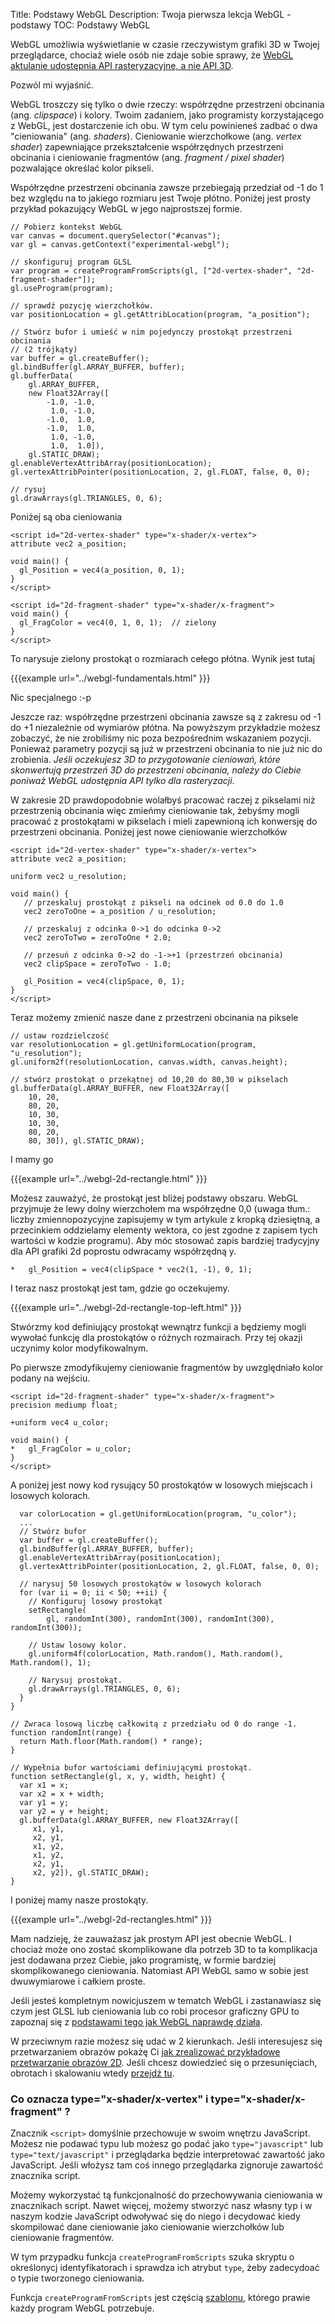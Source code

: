 Title: Podstawy WebGL
Description: Twoja pierwsza lekcja WebGL - podstawy
TOC: Podstawy WebGL


WebGL umożliwia wyświetlanie w czasie rzeczywistym grafiki 3D w Twojej
przeglądarce, chociaż wiele osób nie zdaje sobie sprawy, że
[WebGL aktulanie udostępnia API rasteryzacyjne, a nie API 3D](webgl-2d-vs-3d-library.html).

Pozwól mi wyjaśnić.

WebGL troszczy się tylko o dwie rzeczy: współrzędne przestrzeni obcinania (ang. _clipspace_) i kolory.
Twoim zadaniem, jako programisty korzystającego z WebGL, jest dostarczenie ich obu.
W tym celu powinieneś zadbać o dwa "cieniowania" (ang. _shaders_). Cieniowanie wierzchołkowe (ang. _vertex shader_)
zapewniające przekształcenie współrzędnych przestrzeni obcinania i cieniowanie fragmentów
(ang. _fragment / pixel shader_) pozwalające określać kolor pikseli.

Współrzędne przestrzeni obcinania zawsze przebiegają przedział od -1 do 1 bez względu na to jakiego rozmiaru
jest Twoje płótno. Poniżej jest prosty przykład pokazujący WebGL w jego najprostszej formie.

    // Pobierz kontekst WebGL
    var canvas = document.querySelector("#canvas");
    var gl = canvas.getContext("experimental-webgl");

    // skonfiguruj program GLSL
    var program = createProgramFromScripts(gl, ["2d-vertex-shader", "2d-fragment-shader"]);
    gl.useProgram(program);

    // sprawdź pozycję wierzchołków.
    var positionLocation = gl.getAttribLocation(program, "a_position");

    // Stwórz bufor i umieść w nim pojedynczy prostokąt przestrzeni obcinania
    // (2 trójkąty)
    var buffer = gl.createBuffer();
    gl.bindBuffer(gl.ARRAY_BUFFER, buffer);
    gl.bufferData(
        gl.ARRAY_BUFFER,
        new Float32Array([
            -1.0, -1.0,
             1.0, -1.0,
            -1.0,  1.0,
            -1.0,  1.0,
             1.0, -1.0,
             1.0,  1.0]),
        gl.STATIC_DRAW);
    gl.enableVertexAttribArray(positionLocation);
    gl.vertexAttribPointer(positionLocation, 2, gl.FLOAT, false, 0, 0);

    // rysuj
    gl.drawArrays(gl.TRIANGLES, 0, 6);

Poniżej są oba cieniowania

    <script id="2d-vertex-shader" type="x-shader/x-vertex">
    attribute vec2 a_position;

    void main() {
      gl_Position = vec4(a_position, 0, 1);
    }
    </script>

    <script id="2d-fragment-shader" type="x-shader/x-fragment">
    void main() {
      gl_FragColor = vec4(0, 1, 0, 1);  // zielony
    }
    </script>

To narysuje zielony prostokąt o rozmiarach cełego płótna.  Wynik jest tutaj

{{{example url="../webgl-fundamentals.html" }}}

Nic specjalnego :-p

Jeszcze raz: współrzędne przestrzeni obcinania zawsze są z zakresu od -1 do +1 niezależnie od
wymiarów płótna. Na powyższym przykładzie możesz zobaczyć, że nie zrobiliśmy nic
poza bezpośrednim wskazaniem pozycji. Ponieważ parametry pozycji są
już w przestrzeni obcinania to nie już nic do zrobienia. *Jeśli oczekujesz 3D to przygotowanie cieniowań,
które skonwertują przestrzeń 3D do przestrzeni obcinania, należy do Ciebie poniważ WebGL udostępnia API tylko
dla rasteryzacji*.

W zakresie 2D prawdopodobnie wolałbyś pracować raczej z pikselami niż przestrzenią obcinania więc
zmieńmy cieniowanie tak, żebyśmy mogli pracować z prostokątami w pikselach i mieli
zapewnioną ich konwersję do przestrzeni obcinania.  Poniżej jest nowe cieniowanie wierzchołków

    <script id="2d-vertex-shader" type="x-shader/x-vertex">
    attribute vec2 a_position;

    uniform vec2 u_resolution;

    void main() {
       // przeskaluj prostokąt z pikseli na odcinek od 0.0 do 1.0
       vec2 zeroToOne = a_position / u_resolution;

       // przeskaluj z odcinka 0->1 do odcinka 0->2
       vec2 zeroToTwo = zeroToOne * 2.0;

       // przesuń z odcinka 0->2 do -1->+1 (przestrzeń obcinania)
       vec2 clipSpace = zeroToTwo - 1.0;

       gl_Position = vec4(clipSpace, 0, 1);
    }
    </script>

Teraz możemy zmienić nasze dane z przestrzeni obcinania na piksele

    // ustaw rozdzielczość
    var resolutionLocation = gl.getUniformLocation(program, "u_resolution");
    gl.uniform2f(resolutionLocation, canvas.width, canvas.height);

    // stwórz prostokąt o przekątnej od 10,20 do 80,30 w pikselach
    gl.bufferData(gl.ARRAY_BUFFER, new Float32Array([
        10, 20,
        80, 20,
        10, 30,
        10, 30,
        80, 20,
        80, 30]), gl.STATIC_DRAW);

I mamy go

{{{example url="../webgl-2d-rectangle.html" }}}

Możesz zauważyć, że prostokąt jest bliżej podstawy obszaru. WebGL przyjmuje że lewy dolny
wierzchołem ma współrzędne 0,0 (uwaga tłum.: liczby zmiennopozycyjne zapisujemy w tym artykule z kropką dziesiętną,
a przecinkiem oddzielamy elementy wektora, co jest zgodne z zapisem tych wartości w kodzie programu).
Aby móc stosować zapis bardziej tradycyjny dla API grafiki 2d
poprostu odwracamy współrzędną y.

    *   gl_Position = vec4(clipSpace * vec2(1, -1), 0, 1);

I teraz nasz prostokąt jest tam, gdzie go oczekujemy.

{{{example url="../webgl-2d-rectangle-top-left.html" }}}

Stwórzmy kod definiujący prostokąt wewnątrz funkcji a
będziemy mogli wywołać funkcję dla prostokątów o różnych rozmairach.  Przy tej okazji
uczynimy kolor modyfikowalnym.

Po pierwsze zmodyfikujemy cieniowanie fragmentów by uwzględniało kolor podany na wejściu.

    <script id="2d-fragment-shader" type="x-shader/x-fragment">
    precision mediump float;

    +uniform vec4 u_color;

    void main() {
    *   gl_FragColor = u_color;
    }
    </script>

A poniżej jest nowy kod rysujący 50 prostokątów w losowych miejscach i losowych kolorach.

      var colorLocation = gl.getUniformLocation(program, "u_color");
      ...
      // Stwórz bufor
      var buffer = gl.createBuffer();
      gl.bindBuffer(gl.ARRAY_BUFFER, buffer);
      gl.enableVertexAttribArray(positionLocation);
      gl.vertexAttribPointer(positionLocation, 2, gl.FLOAT, false, 0, 0);

      // narysuj 50 losowych prostokątów w losowych kolorach
      for (var ii = 0; ii < 50; ++ii) {
        // Konfiguruj losowy prostokąt
        setRectangle(
            gl, randomInt(300), randomInt(300), randomInt(300), randomInt(300));

        // Ustaw losowy kolor.
        gl.uniform4f(colorLocation, Math.random(), Math.random(), Math.random(), 1);

        // Narysuj prostokąt.
        gl.drawArrays(gl.TRIANGLES, 0, 6);
      }
    }

    // Zwraca losową liczbę całkowitą z przedziału od 0 do range -1.
    function randomInt(range) {
      return Math.floor(Math.random() * range);
    }

    // Wypełnia bufor wartościami definiującymi prostokąt.
    function setRectangle(gl, x, y, width, height) {
      var x1 = x;
      var x2 = x + width;
      var y1 = y;
      var y2 = y + height;
      gl.bufferData(gl.ARRAY_BUFFER, new Float32Array([
         x1, y1,
         x2, y1,
         x1, y2,
         x1, y2,
         x2, y1,
         x2, y2]), gl.STATIC_DRAW);
    }

I poniżej mamy nasze prostokąty.

{{{example url="../webgl-2d-rectangles.html" }}}

Mam nadzieję, że zauważasz jak prostym API jest obecnie WebGL.
I chociaż może ono zostać skomplikowane dla potrzeb 3D to ta komplikacja jest
dodawana przez Ciebie, jako programistę, w formie bardziej skomplikowanego cieniowania.
Natomiast API WebGL samo w sobie jest dwuwymiarowe i całkiem proste.

Jeśli jesteś kompletnym nowicjuszem w tematch WebGL i zastanawiasz się czym jest GLSL lub cieniowania
lub co robi procesor graficzny GPU
to zapoznaj się z [podstawami tego jak WebGL naprawdę działa](webgl-how-it-works.html).

W przeciwnym razie możesz się udać w 2 kierunkach. Jeśli interesujesz się przetwarzaniem obrazów
pokażę Ci [jak zrealizować przykładowe przetwarzanie obrazów 2D](webgl-image-processing.html).
Jeśli chcesz dowiedzieć się o przesunięciach,
obrotach i skalowaniu wtedy [przejdź tu](webgl-2d-translation.html).

<div class="webgl_bottombar">
<h3>Co oznacza type="x-shader/x-vertex" i type="x-shader/x-fragment" ?</h3>
<p>
Znacznik <code>&lt;script&gt;</code> domyślnie przechowuje w swoim wnętrzu JavaScript.
Możesz nie podawać typu lub możesz go podać jako <code>type="javascript"</code> lub
<code>type="text/javascript"</code> i przeglądarka będzie interpretować
zawartość jako JavaScript. Jeśli włożysz tam coś innego przeglądarka zignoruje
zawartość znacznika script.
</p>
<p>
Możemy wykorzystać tą funkcjonalność do przechowywania cieniowania w znacznikach script. Nawet więcej,
możemy stworzyć nasz własny typ i w naszym kodzie JavaScript odwoływać się do niego i decydować
kiedy skompilować dane cieniowanie jako cieniowanie wierzchołków lub cieniowanie fragmentów.
</p>
<p>
W tym przypadku funkcja <code>createProgramFromScripts</code> szuka
skryptu o określonycj identyfikatorach i sprawdza ich atrybut <code>type</code>, żeby
zadecydoać o typie tworzonego cieniowania.
</p>
<p>
Funkcja <code>createProgramFromScripts</code> jest częścią <a href="webgl-boilerplate.html">szablonu</a>,
którego prawie każdy program WebGL potrzebuje.
</p>
</div>
